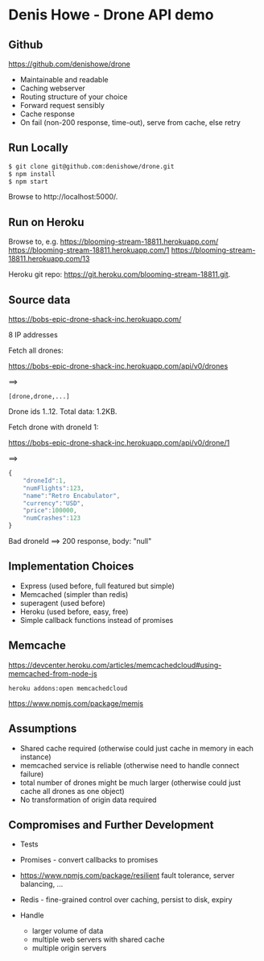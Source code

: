 # Denis Howe - Drone API demo

## Github

https://github.com/denishowe/drone

- Maintainable and readable
- Caching webserver
- Routing structure of your choice
- Forward request sensibly
- Cache response
- On fail (non-200 response, time-out), serve from cache, else retry

## Run Locally

```sh
$ git clone git@github.com:denishowe/drone.git
$ npm install
$ npm start
```

Browse to http://localhost:5000/.

## Run on Heroku

Browse to, e.g.
https://blooming-stream-18811.herokuapp.com/
https://blooming-stream-18811.herokuapp.com/1
https://blooming-stream-18811.herokuapp.com/13

Heroku git repo: https://git.heroku.com/blooming-stream-18811.git.

## Source data

https://bobs-epic-drone-shack-inc.herokuapp.com/

8 IP addresses

Fetch all drones:

https://bobs-epic-drone-shack-inc.herokuapp.com/api/v0/drones

==>

```[drone,drone,...]```

Drone ids 1..12.
Total data: 1.2KB.

Fetch drone with droneId 1:

https://bobs-epic-drone-shack-inc.herokuapp.com/api/v0/drone/1

==>

```javascript
{
    "droneId":1,
    "numFlights":123,
    "name":"Retro Encabulator",
    "currency":"USD",
    "price":100000,
    "numCrashes":123
}
```

Bad droneId ==> 200 response, body: "null"

## Implementation Choices

- Express (used before, full featured but simple)
- Memcached (simpler than redis)
- superagent (used before)
- Heroku (used before, easy, free)
- Simple callback functions instead of promises

## Memcache

https://devcenter.heroku.com/articles/memcachedcloud#using-memcached-from-node-js

```heroku addons:create memcachedcloud
heroku addons:open memcachedcloud
```

https://www.npmjs.com/package/memjs

## Assumptions

- Shared cache required (otherwise could just cache in memory in each instance)
- memcached service is reliable (otherwise need to handle connect failure)
- total number of drones might be much larger (otherwise could just cache all drones as one object)
- No transformation of origin data required

## Compromises and Further Development

- Tests

- Promises - convert callbacks to promises

- https://www.npmjs.com/package/resilient
  fault tolerance, server balancing, ...

- Redis - fine-grained control over caching, persist to disk, expiry

- Handle
  - larger volume of data
  - multiple web servers with shared cache
  - multiple origin servers
